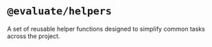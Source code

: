 # `@evaluate/helpers`

A set of reusable helper functions designed to simplify common tasks across the project.

